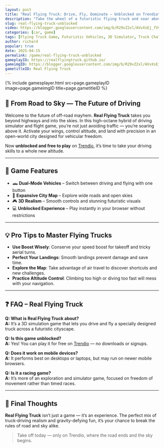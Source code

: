 ```yaml
---
layout: post
title: "Real Flying Truck: Drive, Fly, Dominate — Unblocked on Trendio"
description: "Take the wheel of a futuristic flying truck and soar above the city in Real Flying Truck — now unblocked and free to play on Trendio!"
slug: real-flying-truck-unblocked
video: https://blogger.googleusercontent.com/img/b/R29vZ2xl/AVvXsEj_fVv8gEwhMw1RomUsBr97JwU0zsFJSAK2eqpy2Jx5avJDCcWgFHET2lTqDgqGtbPTzhWMGrNSDktx5gSQJCl1Tv-Q74pgSvp2NvqrcrrPLo5qrQ-SAxBh7Mev4R_ryJSnzMVB82P-awS2VIHnpCFgNyG5a_LI5qNpNOnO6_EvwwAWayJZvw-cqn7PxpI/s320/real-flying-truck.png
categories: [car, game]
tags: [Flying Truck Game, Futuristic Vehicles, 3D Simulator, Truck Challenge, Unblocked Games]
author: richard
popular: true
date: 2025-04-15
permalink: /game/real-flying-truck-unblocked
gameplayID: https://realflyingtruck.github.io/
gameimgID: https://blogger.googleusercontent.com/img/b/R29vZ2xl/AVvXsEj_fVv8gEwhMw1RomUsBr97JwU0zsFJSAK2eqpy2Jx5avJDCcWgFHET2lTqDgqGtbPTzhWMGrNSDktx5gSQJCl1Tv-Q74pgSvp2NvqrcrrPLo5qrQ-SAxBh7Mev4R_ryJSnzMVB82P-awS2VIHnpCFgNyG5a_LI5qNpNOnO6_EvwwAWayJZvw-cqn7PxpI/s320/real-flying-truck.png
gametitleID: Real Flying Truck
---
```


{% include gamesplayer.html
  src=page.gameplayID
  image=page.gameimgID
  title=page.gametitleID
%}

## 🚀 From Road to Sky — The Future of Driving

Welcome to the future of off-road mayhem. **Real Flying Truck** takes you beyond highways and into the skies. In this high-octane hybrid of driving simulator and flight game, you’re not just avoiding traffic — you’re soaring above it. Activate your wings, control altitude, and land with precision in an open-world city designed for vehicular freedom.

Now **unblocked and free to play** on [Trendio](https://www.trendio.homes/), it’s time to take your driving skills to a whole new altitude.

---

## 🌟 Game Features

- 🛻 **Dual-Mode Vehicles** – Switch between driving and flying with one button
- 🌆 **Expansive City Map** – Explore wide roads and open skies
- 🎮 **3D Realism** – Smooth controls and stunning futuristic visuals
- 💻 **Unblocked Experience** – Play instantly in your browser without restrictions

---

## 💡 Pro Tips to Master Flying Trucks

- **Use Boost Wisely**: Conserve your speed boost for takeoff and tricky aerial turns.
- **Perfect Your Landings**: Smooth landings prevent damage and save time.
- **Explore the Map**: Take advantage of air travel to discover shortcuts and new challenges.
- **Practice Altitude Control**: Climbing too high or diving too fast will mess with your navigation.

---

## ❓ FAQ – Real Flying Truck

**Q: What is Real Flying Truck about?**  
**A:** It’s a 3D simulation game that lets you drive and fly a specially designed truck across a futuristic cityscape.

**Q: Is this game unblocked?**  
**A:** Yes! You can play it for free on [Trendio](https://www.trendio.homes/) — no downloads or signups.

**Q: Does it work on mobile devices?**  
**A:** It performs best on desktops or laptops, but may run on newer mobile browsers.

**Q: Is it a racing game?**  
**A:** It’s more of an exploration and simulator game, focused on freedom of movement rather than timed races.

---

## 🏁 Final Thoughts

**Real Flying Truck** isn’t just a game — it’s an experience. The perfect mix of truck-driving realism and gravity-defying fun, it’s your chance to break the rules of road and sky alike.

> Take off today — only on Trendio, where the road ends and the sky begins.
